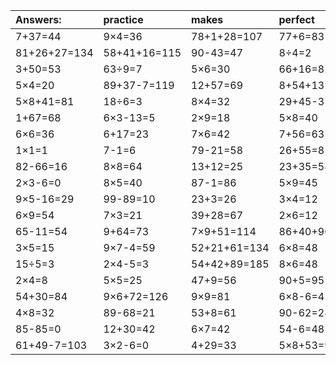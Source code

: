 | Answers: | practice | makes | perfect | ! |
| :--- | :--- | :--- | :--- | :--- |
| 7+37=44 | 9×4=36 | 78+1+28=107 | 77+6=83 | 40+25=65 | 
| 81+26+27=134 | 58+41+16=115 | 90-43=47 | 8÷4=2 | 51-3=48 | 
| 3+50=53 | 63÷9=7 | 5×6=30 | 66+16=82 | 58-45=13 | 
| 5×4=20 | 89+37-7=119 | 12+57=69 | 8+54+13=75 | 7×5=35 | 
| 5×8+41=81 | 18÷6=3 | 8×4=32 | 29+45-35=39 | 3+93=96 | 
| 1+67=68 | 6×3-13=5 | 2×9=18 | 5×8=40 | 81-38=43 | 
| 6×6=36 | 6+17=23 | 7×6=42 | 7+56=63 | 39+27+86=152 | 
| 1×1=1 | 7-1=6 | 79-21=58 | 26+55=81 | 4×9+80=116 | 
| 82-66=16 | 8×8=64 | 13+12=25 | 23+35=58 | 25+69=94 | 
| 2×3-6=0 | 8×5=40 | 87-1=86 | 5×9=45 | 13+49+20=82 | 
| 9×5-16=29 | 99-89=10 | 23+3=26 | 3×4=12 | 49+45=94 | 
| 6×9=54 | 7×3=21 | 39+28=67 | 2×6=12 | 57-15=42 | 
| 65-11=54 | 9+64=73 | 7×9+51=114 | 86+40+90=216 | 9×3=27 | 
| 3×5=15 | 9×7-4=59 | 52+21+61=134 | 6×8=48 | 24÷6=4 | 
| 15÷5=3 | 2×4-5=3 | 54+42+89=185 | 8×6=48 | 5×2=10 | 
| 2×4=8 | 5×5=25 | 47+9=56 | 90+5=95 | 3×2-5=1 | 
| 54+30=84 | 9×6+72=126 | 9×9=81 | 6×8-6=42 | 24-12=12 | 
| 4×8=32 | 89-68=21 | 53+8=61 | 90-62=28 | 7×4=28 | 
| 85-85=0 | 12+30=42 | 6×7=42 | 54-6=48 | 90-5=85 | 
| 61+49-7=103 | 3×2-6=0 | 4+29=33 | 5×8+53=93 | 3×3+38=47 | 
